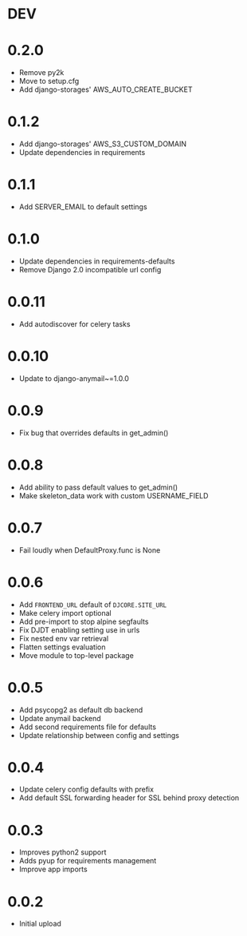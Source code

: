 # DEV
# 0.2.0
- Remove py2k
- Move to setup.cfg
- Add django-storages' AWS_AUTO_CREATE_BUCKET
# 0.1.2
- Add django-storages' AWS_S3_CUSTOM_DOMAIN
- Update dependencies in requirements
# 0.1.1
- Add SERVER_EMAIL to default settings
# 0.1.0
- Update dependencies in requirements-defaults
- Remove Django 2.0 incompatible url config
# 0.0.11
- Add autodiscover for celery tasks
# 0.0.10
- Update to django-anymail~=1.0.0
# 0.0.9
- Fix bug that overrides defaults in get_admin()
# 0.0.8
- Add ability to pass default values to get_admin()
- Make skeleton_data work with custom USERNAME_FIELD
# 0.0.7
- Fail loudly when DefaultProxy.func is None
# 0.0.6
- Add `FRONTEND_URL` default of `DJCORE.SITE_URL`
- Make celery import optional
- Add pre-import to stop alpine segfaults
- Fix DJDT enabling setting use in urls
- Fix nested env var retrieval
- Flatten settings evaluation
- Move module to top-level package
# 0.0.5
- Add psycopg2 as default db backend
- Update anymail backend
- Add second requirements file for defaults
- Update relationship between config and settings
# 0.0.4
- Update celery config defaults with prefix
- Add default SSL forwarding header for SSL behind proxy detection
# 0.0.3
- Improves python2 support
- Adds pyup for requirements management
- Improve app imports
# 0.0.2
- Initial upload
